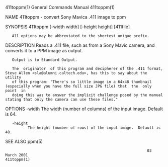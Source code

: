 411toppm(1)                                                   General Commands Manual                                                  411toppm(1)

NAME
       411toppm - convert Sony Mavica .411 image to ppm

SYNOPSIS
       411toppm [-width width] [-height height] [411file]

       All options may be abbreviated to the shortest unique prefix.

DESCRIPTION
       Reads a .411 file, such as from a Sony Mavic camera, and converts it to a PPM image as output.

       Output is to Standard Output.

       The  originator  of this program and decipherer of the .411 format, Steve Allen <sla@alumni.caltech.edu>, has this to say about the utility
       of this program: "There's so little image in a 64x48 thumbnail (especially when you have the full size JPG file) that  the  only  point  in
       doing this was to answer the implicit challenge posed by the manual stating that only the camera can use these files."

OPTIONS
       -width The width (number of columns) of the input image.  Default is 64.

       -height
              The height (number of rows) of the input image.  Default is 48.

SEE ALSO
       ppm(5)

                                                                   03 March 2001                                                       411toppm(1)
